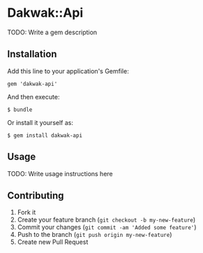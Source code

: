 # Dakwak::Api

TODO: Write a gem description

## Installation

Add this line to your application's Gemfile:

    gem 'dakwak-api'

And then execute:

    $ bundle

Or install it yourself as:

    $ gem install dakwak-api

## Usage

TODO: Write usage instructions here

## Contributing

1. Fork it
2. Create your feature branch (`git checkout -b my-new-feature`)
3. Commit your changes (`git commit -am 'Added some feature'`)
4. Push to the branch (`git push origin my-new-feature`)
5. Create new Pull Request
